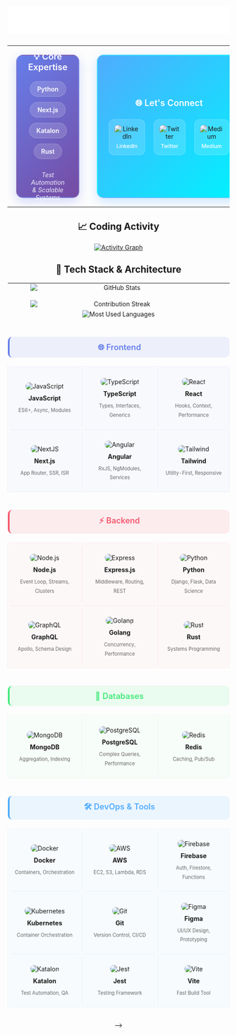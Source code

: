 <h1 align="center"><img src="./name.svg" ></h1>

<!-- <p align="center"> 
  Visitor count<br>
  <img src="https://profile-counter.glitch.me/calebbii/count.svg" />
</p> -->

<table align="center">
  <tr>
<!-- Expertise -->
<td width="50%" align="center" style="padding: 20px;">
  <div style="background: linear-gradient(135deg, #667eea 0%, #764ba2 100%); padding: 30px 25px; border-radius: 15px; box-shadow: 0 8px 25px rgba(102, 126, 234, 0.3); border: 2px solid rgba(255,255,255,0.1); height: 260px; display: flex; flex-direction: column; justify-content: center;">
    <h3 style="color: white; margin: 0 0 20px 0; font-size: 1.4em; font-weight: 600;">💡 Core Expertise</h3>
    <div style="display: flex; flex-direction: column; gap: 12px; align-items: center;">
      <div style="display: flex; gap: 12px; flex-wrap: wrap; justify-content: center;">
        <span style="background: rgba(255,255,255,0.15); padding: 8px 16px; border-radius: 25px; color: white; font-weight: 600; border: 1px solid rgba(255,255,255,0.2);">Python</span>
        <span style="background: rgba(255,255,255,0.15); padding: 8px 16px; border-radius: 25px; color: white; font-weight: 600; border: 1px solid rgba(255,255,255,0.2);">Next.js</span>
        <span style="background: rgba(255,255,255,0.15); padding: 8px 16px; border-radius: 25px; color: white; font-weight: 600; border: 1px solid rgba(255,255,255,0.2);">Katalon</span>
        <span style="background: rgba(255,255,255,0.15); padding: 8px 16px; border-radius: 25px; color: white; font-weight: 600; border: 1px solid rgba(255,255,255,0.2);">Rust</span>
       </div>
      <p style="color: rgba(255,255,255,0.9); margin: 15px 0 0 0; font-size: 1em; font-style: italic;">
        Test Automation & Scalable Systems
      </p>
    </div>
  </div>
</td>

<!-- Social Links -->
<td width="50%" align="center" style="padding: 20px;">
  <div style="background: linear-gradient(135deg, #4facfe 0%, #00f2fe 100%); padding: 30px 25px; border-radius: 15px; box-shadow: 0 8px 25px rgba(79, 172, 254, 0.3); border: 2px solid rgba(255,255,255,0.1); height: 260px; display: flex; flex-direction: column; justify-content: center;">
    <h3 style="color: white; margin: 0 0 25px 0; font-size: 1.4em; font-weight: 600;">🌐 Let's Connect</h3>
    <div style="display: flex; justify-content: center; gap: 20px;">
      <a href="https://www.linkedin.com/in/caleb-kiprotich-bii-b141871a6" target="_blank" style="text-decoration: none;">
        <div style="background: rgba(255,255,255,0.15); padding: 12px; border-radius: 12px; transition: all 0.3s ease; border: 1px solid rgba(255,255,255,0.2);">
          <img src="https://skillicons.dev/icons?i=linkedin" width="38" height="38" alt="LinkedIn" style="transition: transform 0.3s ease; border-radius: 8px;" />
          <p style="color: white; margin: 6px 0 0 0; font-size: 0.85em; font-weight: 500;">LinkedIn</p>
        </div>
      </a>
      <a href="https://x.com/Calebbii3" target="_blank" style="text-decoration: none;">
        <div style="background: rgba(255,255,255,0.15); padding: 12px; border-radius: 12px; transition: all 0.3s ease; border: 1px solid rgba(255,255,255,0.2);">
          <img src="https://skillicons.dev/icons?i=twitter" width="38" height="38" alt="Twitter" style="transition: transform 0.3s ease; border-radius: 8px;" />
          <p style="color: white; margin: 6px 0 0 0; font-size: 0.85em; font-weight: 500;">Twitter</p>
        </div>
      </a>
      <a href="https://medium.com/@caleb-bii" target="_blank" style="text-decoration: none;">
        <div style="background: rgba(255,255,255,0.15); padding: 12px; border-radius: 12px; transition: all 0.3s ease; border: 1px solid rgba(255,255,255,0.2);">
          <img src="https://skillicons.dev/icons?i=medium" width="38" height="38" alt="Medium" style="transition: transform 0.3s ease; border-radius: 8px;" />
          <p style="color: white; margin: 6px 0 0 0; font-size: 0.85em; font-weight: 500;">Medium</p>
        </div>
      </a>
    </div>
  </div>
</td>
  </tr>
</table>

<!-- Smaller Contribution Graph -->
<h2 align="center">📈 Coding Activity</h2>
<div align="center">
  <a href="https://github.com/ashutosh00710/github-readme-activity-graph">
    <img src="https://github-readme-activity-graph.vercel.app/graph?username=Calebbii&theme=react-dark&hide_border=true&area=true&height=300&custom_title=Caleb's+Development+Activity&color=8A2BE2&line=8A2BE2&point=FFFFFF" alt="Activity Graph" width="90%"/>
  </a>
</div>

<h2 align="center">🚀 Tech Stack & Architecture</h2>

<table align="center" style="border-collapse: collapse; width: 100%;">
  <!-- Stats Row -->
  <tr>
    <td align="center" colspan="3">
      <div style="display: flex; justify-content: center; gap: 20px; flex-wrap: wrap;">
        <img width="400" src="https://github-readme-stats.vercel.app/api?username=Calebbii&theme=radical&count_private=true&show_icons=true&rank_icon=github&hide_border=true&include_all_commits=true&bg_color=0d1117&title_color=8A2BE2&icon_color=8A2BE2" alt="GitHub Stats" />
        <img width="400" src="https://github-readme-streak-stats.herokuapp.com/?user=calebbii&theme=radical&hide_border=true&background=0d1117&ring=8A2BE2&fire=8A2BE2&currStreakLabel=8A2BE2" alt="Contribution Streak" />
      </div>
    </td>
  </tr>
  
  <tr>
    <td align="center" colspan="3">
      <img width="400" src="https://github-readme-stats.vercel.app/api/top-langs/?username=Calebbii&theme=radical&layout=compact&hide_border=true&bg_color=0d1117&title_color=8A2BE2&langs_count=8&hide=html,css,scss,php&exclude_repo=github-readme-stats" alt="Most Used Languages" />
    </td>
  </tr>

  <!-- Frontend Section -->
  <tr>
    <td colspan="3" align="center" style="padding: 40px 0 20px 0;">
      <div style="background: rgba(102, 126, 234, 0.1); padding: 12px 25px; border-radius: 10px; border-left: 4px solid #667eea;">
        <h3 style="margin: 0; color: #667eea; font-size: 1.3em; font-weight: 600;">🌐 Frontend</h3>
      </div>
    </td>
  </tr>

  <!-- Frontend Technologies -->
  <tr>
    <td align="center" style="padding: 25px 15px; background: rgba(102, 126, 234, 0.03); border-radius: 10px; margin: 10px; border: 1px solid rgba(102, 126, 234, 0.1);">
      <a href="https://developer.mozilla.org/en-US/docs/Web/JavaScript" target="_blank" style="text-decoration: none;">
        <img src="https://skillicons.dev/icons?i=js" width="48" height="48" alt="JavaScript" style="transition: transform 0.3s ease; border-radius: 8px;" />
      </a>
      <p style="margin: 10px 0 5px 0;"><strong style="font-size: 1em;">JavaScript</strong></p>
      <sub style="color: #666; font-size: 0.8em;">ES6+, Async, Modules</sub>
    </td>
    <td align="center" style="padding: 25px 15px; background: rgba(102, 126, 234, 0.03); border-radius: 10px; margin: 10px; border: 1px solid rgba(102, 126, 234, 0.1);">
      <a href="https://www.typescriptlang.org/" target="_blank" style="text-decoration: none;">
        <img src="https://skillicons.dev/icons?i=ts" width="48" height="48" alt="TypeScript" style="transition: transform 0.3s ease; border-radius: 8px;" />
      </a>
      <p style="margin: 10px 0 5px 0;"><strong style="font-size: 1em;">TypeScript</strong></p>
      <sub style="color: #666; font-size: 0.8em;">Types, Interfaces, Generics</sub>
    </td>
    <td align="center" style="padding: 25px 15px; background: rgba(102, 126, 234, 0.03); border-radius: 10px; margin: 10px; border: 1px solid rgba(102, 126, 234, 0.1);">
      <a href="https://reactjs.org/" target="_blank" style="text-decoration: none;">
        <img src="https://skillicons.dev/icons?i=react" width="48" height="48" alt="React" style="transition: transform 0.3s ease; border-radius: 8px;" />
      </a>
      <p style="margin: 10px 0 5px 0;"><strong style="font-size: 1em;">React</strong></p>
      <sub style="color: #666; font-size: 0.8em;">Hooks, Context, Performance</sub>
    </td>
  </tr>

  <!-- More Frontend -->
  <tr>
    <td align="center" style="padding: 25px 15px; background: rgba(102, 126, 234, 0.03); border-radius: 10px; margin: 10px; border: 1px solid rgba(102, 126, 234, 0.1);">
      <a href="https://nextjs.org/" target="_blank" style="text-decoration: none;">
        <img src="https://skillicons.dev/icons?i=nextjs" width="48" height="48" alt="NextJS" style="transition: transform 0.3s ease; border-radius: 8px;" />
      </a>
      <p style="margin: 10px 0 5px 0;"><strong style="font-size: 1em;">Next.js</strong></p>
      <sub style="color: #666; font-size: 0.8em;">App Router, SSR, ISR</sub>
    </td>
    <td align="center" style="padding: 25px 15px; background: rgba(102, 126, 234, 0.03); border-radius: 10px; margin: 10px; border: 1px solid rgba(102, 126, 234, 0.1);">
      <a href="https://angular.io/" target="_blank" style="text-decoration: none;">
        <img src="https://skillicons.dev/icons?i=angular" width="48" height="48" alt="Angular" style="transition: transform 0.3s ease; border-radius: 8px;" />
      </a>
      <p style="margin: 10px 0 5px 0;"><strong style="font-size: 1em;">Angular</strong></p>
      <sub style="color: #666; font-size: 0.8em;">RxJS, NgModules, Services</sub>
    </td>
    <td align="center" style="padding: 25px 15px; background: rgba(102, 126, 234, 0.03); border-radius: 10px; margin: 10px; border: 1px solid rgba(102, 126, 234, 0.1);">
      <a href="https://tailwindcss.com/" target="_blank" style="text-decoration: none;">
        <img src="https://skillicons.dev/icons?i=tailwind" width="48" height="48" alt="Tailwind" style="transition: transform 0.3s ease; border-radius: 8px;" />
      </a>
      <p style="margin: 10px 0 5px 0;"><strong style="font-size: 1em;">Tailwind</strong></p>
      <sub style="color: #666; font-size: 0.8em;">Utility-First, Responsive</sub>
    </td>
  </tr>

  <!-- Backend Section -->
  <tr>
    <td colspan="3" align="center" style="padding: 40px 0 20px 0;">
      <div style="background: rgba(245, 87, 108, 0.1); padding: 12px 25px; border-radius: 10px; border-left: 4px solid #f5576c;">
        <h3 style="margin: 0; color: #f5576c; font-size: 1.3em; font-weight: 600;">⚡ Backend</h3>
      </div>
    </td>
  </tr>

  <!-- Backend Technologies -->
  <tr>
    <td align="center" style="padding: 25px 15px; background: rgba(245, 87, 108, 0.03); border-radius: 10px; margin: 10px; border: 1px solid rgba(245, 87, 108, 0.1);">
      <a href="https://nodejs.org/" target="_blank" style="text-decoration: none;">
        <img src="https://skillicons.dev/icons?i=nodejs" width="48" height="48" alt="Node.js" style="transition: transform 0.3s ease; border-radius: 8px;" />
      </a>
      <p style="margin: 10px 0 5px 0;"><strong style="font-size: 1em;">Node.js</strong></p>
      <sub style="color: #666; font-size: 0.8em;">Event Loop, Streams, Clusters</sub>
    </td>
    <td align="center" style="padding: 25px 15px; background: rgba(245, 87, 108, 0.03); border-radius: 10px; margin: 10px; border: 1px solid rgba(245, 87, 108, 0.1);">
      <a href="https://expressjs.com/" target="_blank" style="text-decoration: none;">
        <img src="https://skillicons.dev/icons?i=express" width="48" height="48" alt="Express" style="transition: transform 0.3s ease; border-radius: 8px;" />
      </a>
      <p style="margin: 10px 0 5px 0;"><strong style="font-size: 1em;">Express.js</strong></p>
      <sub style="color: #666; font-size: 0.8em;">Middleware, Routing, REST</sub>
    </td>
    <td align="center" style="padding: 25px 15px; background: rgba(245, 87, 108, 0.03); border-radius: 10px; margin: 10px; border: 1px solid rgba(245, 87, 108, 0.1);">
      <a href="https://python.org/" target="_blank" style="text-decoration: none;">
        <img src="https://skillicons.dev/icons?i=py" width="48" height="48" alt="Python" style="transition: transform 0.3s ease; border-radius: 8px;" />
      </a>
      <p style="margin: 10px 0 5px 0;"><strong style="font-size: 1em;">Python</strong></p>
      <sub style="color: #666; font-size: 0.8em;">Django, Flask, Data Science</sub>
    </td>
  </tr>

  <!-- More Backend -->
  <tr>
    <td align="center" style="padding: 25px 15px; background: rgba(245, 87, 108, 0.03); border-radius: 10px; margin: 10px; border: 1px solid rgba(245, 87, 108, 0.1);">
      <a href="https://graphql.org/" target="_blank" style="text-decoration: none;">
        <img src="https://skillicons.dev/icons?i=graphql" width="48" height="48" alt="GraphQL" style="transition: transform 0.3s ease; border-radius: 8px;" />
      </a>
      <p style="margin: 10px 0 5px 0;"><strong style="font-size: 1em;">GraphQL</strong></p>
      <sub style="color: #666; font-size: 0.8em;">Apollo, Schema Design</sub>
    </td>
    <td align="center" style="padding: 25px 15px; background: rgba(245, 87, 108, 0.03); border-radius: 10px; margin: 10px; border: 1px solid rgba(245, 87, 108, 0.1);">
      <a href="https://go.dev/" target="_blank" style="text-decoration: none;">
        <img src="https://skillicons.dev/icons?i=go" width="48" height="48" alt="Golang" style="transition: transform 0.3s ease; border-radius: 8px;" />
      </a>
      <p style="margin: 10px 0 5px 0;"><strong style="font-size: 1em;">Golang</strong></p>
      <sub style="color: #666; font-size: 0.8em;">Concurrency, Performance</sub>
    </td>
    <td align="center" style="padding: 25px 15px; background: rgba(245, 87, 108, 0.03); border-radius: 10px; margin: 10px; border: 1px solid rgba(245, 87, 108, 0.1);">
      <a href="https://rust-lang.org/" target="_blank" style="text-decoration: none;">
        <img src="https://skillicons.dev/icons?i=rust" width="48" height="48" alt="Rust" style="transition: transform 0.3s ease; border-radius: 8px;" />
      </a>
      <p style="margin: 10px 0 5px 0;"><strong style="font-size: 1em;">Rust</strong></p>
      <sub style="color: #666; font-size: 0.8em;">Systems Programming</sub>
    </td>
  </tr>

  <!-- Databases Section -->
  <tr>
    <td colspan="3" align="center" style="padding: 40px 0 20px 0;">
      <div style="background: rgba(67, 233, 123, 0.1); padding: 12px 25px; border-radius: 10px; border-left: 4px solid #43e97b;">
        <h3 style="margin: 0; color: #43e97b; font-size: 1.3em; font-weight: 600;">💾 Databases</h3>
      </div>
    </td>
  </tr>

  <!-- Database Technologies -->
  <tr>
    <td align="center" style="padding: 25px 15px; background: rgba(67, 233, 123, 0.03); border-radius: 10px; margin: 10px; border: 1px solid rgba(67, 233, 123, 0.1);">
      <a href="https://www.mongodb.com/" target="_blank" style="text-decoration: none;">
        <img src="https://skillicons.dev/icons?i=mongodb" width="48" height="48" alt="MongoDB" style="transition: transform 0.3s ease; border-radius: 8px;" />
      </a>
      <p style="margin: 10px 0 5px 0;"><strong style="font-size: 1em;">MongoDB</strong></p>
      <sub style="color: #666; font-size: 0.8em;">Aggregation, Indexing</sub>
    </td>
    <td align="center" style="padding: 25px 15px; background: rgba(67, 233, 123, 0.03); border-radius: 10px; margin: 10px; border: 1px solid rgba(67, 233, 123, 0.1);">
      <a href="https://www.postgresql.org/" target="_blank" style="text-decoration: none;">
        <img src="https://skillicons.dev/icons?i=postgresql" width="48" height="48" alt="PostgreSQL" style="transition: transform 0.3s ease; border-radius: 8px;" />
      </a>
      <p style="margin: 10px 0 5px 0;"><strong style="font-size: 1em;">PostgreSQL</strong></p>
      <sub style="color: #666; font-size: 0.8em;">Complex Queries, Performance</sub>
    </td>
    <td align="center" style="padding: 25px 15px; background: rgba(67, 233, 123, 0.03); border-radius: 10px; margin: 10px; border: 1px solid rgba(67, 233, 123, 0.1);">
      <a href="https://redis.io/" target="_blank" style="text-decoration: none;">
        <img src="https://skillicons.dev/icons?i=redis" width="48" height="48" alt="Redis" style="transition: transform 0.3s ease; border-radius: 8px;" />
      </a>
      <p style="margin: 10px 0 5px 0;"><strong style="font-size: 1em;">Redis</strong></p>
      <sub style="color: #666; font-size: 0.8em;">Caching, Pub/Sub</sub>
    </td>
  </tr>

  <!-- DevOps & Tools Section -->
  <tr>
    <td colspan="3" align="center" style="padding: 40px 0 20px 0;">
      <div style="background: rgba(79, 172, 254, 0.1); padding: 12px 25px; border-radius: 10px; border-left: 4px solid #4facfe;">
        <h3 style="margin: 0; color: #4facfe; font-size: 1.3em; font-weight: 600;">🛠️ DevOps & Tools</h3>
      </div>
    </td>
  </tr>

  <!-- DevOps & Tools -->
  <tr>
    <td align="center" style="padding: 25px 15px; background: rgba(79, 172, 254, 0.03); border-radius: 10px; margin: 10px; border: 1px solid rgba(79, 172, 254, 0.1);">
      <a href="https://docker.com/" target="_blank" style="text-decoration: none;">
        <img src="https://skillicons.dev/icons?i=docker" width="48" height="48" alt="Docker" style="transition: transform 0.3s ease; border-radius: 8px;" />
      </a>
      <p style="margin: 10px 0 5px 0;"><strong style="font-size: 1em;">Docker</strong></p>
      <sub style="color: #666; font-size: 0.8em;">Containers, Orchestration</sub>
    </td>
    <td align="center" style="padding: 25px 15px; background: rgba(79, 172, 254, 0.03); border-radius: 10px; margin: 10px; border: 1px solid rgba(79, 172, 254, 0.1);">
      <a href="https://aws.amazon.com/" target="_blank" style="text-decoration: none;">
        <img src="https://skillicons.dev/icons?i=aws" width="48" height="48" alt="AWS" style="transition: transform 0.3s ease; border-radius: 8px;" />
      </a>
      <p style="margin: 10px 0 5px 0;"><strong style="font-size: 1em;">AWS</strong></p>
      <sub style="color: #666; font-size: 0.8em;">EC2, S3, Lambda, RDS</sub>
    </td>
    <td align="center" style="padding: 25px 15px; background: rgba(79, 172, 254, 0.03); border-radius: 10px; margin: 10px; border: 1px solid rgba(79, 172, 254, 0.1);">
      <a href="https://firebase.google.com/" target="_blank" style="text-decoration: none;">
        <img src="https://skillicons.dev/icons?i=firebase" width="48" height="48" alt="Firebase" style="transition: transform 0.3s ease; border-radius: 8px;" />
      </a>
      <p style="margin: 10px 0 5px 0;"><strong style="font-size: 1em;">Firebase</strong></p>
      <sub style="color: #666; font-size: 0.8em;">Auth, Firestore, Functions</sub>
    </td>
  </tr>

  <!-- More DevOps & Tools -->
  <tr>
    <td align="center" style="padding: 25px 15px; background: rgba(79, 172, 254, 0.03); border-radius: 10px; margin: 10px; border: 1px solid rgba(79, 172, 254, 0.1);">
      <a href="https://kubernetes.io/" target="_blank" style="text-decoration: none;">
        <img src="https://skillicons.dev/icons?i=kubernetes" width="48" height="48" alt="Kubernetes" style="transition: transform 0.3s ease; border-radius: 8px;" />
      </a>
      <p style="margin: 10px 0 5px 0;"><strong style="font-size: 1em;">Kubernetes</strong></p>
      <sub style="color: #666; font-size: 0.8em;">Container Orchestration</sub>
    </td>
    <td align="center" style="padding: 25px 15px; background: rgba(79, 172, 254, 0.03); border-radius: 10px; margin: 10px; border: 1px solid rgba(79, 172, 254, 0.1);">
      <a href="https://git-scm.com/" target="_blank" style="text-decoration: none;">
        <img src="https://skillicons.dev/icons?i=git" width="48" height="48" alt="Git" style="transition: transform 0.3s ease; border-radius: 8px;" />
      </a>
      <p style="margin: 10px 0 5px 0;"><strong style="font-size: 1em;">Git</strong></p>
      <sub style="color: #666; font-size: 0.8em;">Version Control, CI/CD</sub>
    </td>
    <td align="center" style="padding: 25px 15px; background: rgba(79, 172, 254, 0.03); border-radius: 10px; margin: 10px; border: 1px solid rgba(79, 172, 254, 0.1);">
      <a href="https://www.figma.com/" target="_blank" style="text-decoration: none;">
        <img src="https://skillicons.dev/icons?i=figma" width="48" height="48" alt="Figma" style="transition: transform 0.3s ease; border-radius: 8px;" />
      </a>
      <p style="margin: 10px 0 5px 0;"><strong style="font-size: 1em;">Figma</strong></p>
      <sub style="color: #666; font-size: 0.8em;">UI/UX Design, Prototyping</sub>
    </td>
  </tr>

  <!-- Testing & Build Tools -->
  <tr>
    <td align="center" style="padding: 25px 15px; background: rgba(79, 172, 254, 0.03); border-radius: 10px; margin: 10px; border: 1px solid rgba(79, 172, 254, 0.1);">
      <a href="https://katalon.com/" target="_blank" style="text-decoration: none;">
        <img src="https://img.icons8.com/color/48/000000/katalon-studio.png" width="48" height="48" alt="Katalon" style="transition: transform 0.3s ease; border-radius: 8px;" />
      </a>
      <p style="margin: 10px 0 5px 0;"><strong style="font-size: 1em;">Katalon</strong></p>
      <sub style="color: #666; font-size: 0.8em;">Test Automation, QA</sub>
    </td>
    <td align="center" style="padding: 25px 15px; background: rgba(79, 172, 254, 0.03); border-radius: 10px; margin: 10px; border: 1px solid rgba(79, 172, 254, 0.1);">
      <a href="https://jestjs.io/" target="_blank" style="text-decoration: none;">
        <img src="https://skillicons.dev/icons?i=jest" width="48" height="48" alt="Jest" style="transition: transform 0.3s ease; border-radius: 8px;" />
      </a>
      <p style="margin: 10px 0 5px 0;"><strong style="font-size: 1em;">Jest</strong></p>
      <sub style="color: #666; font-size: 0.8em;">Testing Framework</sub>
    </td>
    <td align="center" style="padding: 25px 15px; background: rgba(79, 172, 254, 0.03); border-radius: 10px; margin: 10px; border: 1px solid rgba(79, 172, 254, 0.1);">
      <a href="https://vitejs.dev/" target="_blank" style="text-decoration: none;">
        <img src="https://skillicons.dev/icons?i=vite" width="48" height="48" alt="Vite" style="transition: transform 0.3s ease; border-radius: 8px;" />
      </a>
      <p style="margin: 10px 0 5px 0;"><strong style="font-size: 1em;">Vite</strong></p>
      <sub style="color: #666; font-size: 0.8em;">Fast Build Tool</sub>
    </td>
  </tr>
</table>

<br>

<div align="center">
  
  <!-- **📊 Weekly Development Analytics**
  
  <!-- WakaTime Stats (Optional) -->
  <!-- [![wakatime](https://wakatime.com/badge/user/your-wakatime-id.svg)](https://wakatime.com/@Calebbii) --> -->
  
</div>